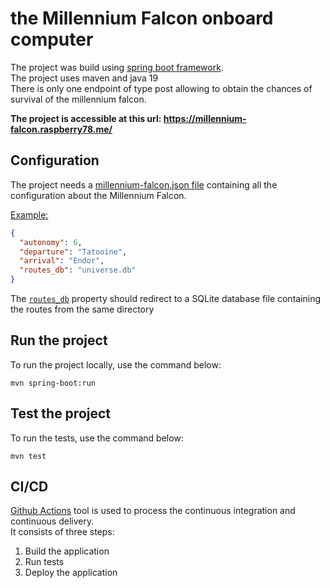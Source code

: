 # the Millennium Falcon onboard computer

The project was build using [spring boot framework](https://spring.io/projects/spring-boot).  
The project uses maven and java 19  
There is only one endpoint of type post allowing to obtain the chances of survival of the millennium falcon.  

**The project is accessible at this url: https://millennium-falcon.raspberry78.me/**

## Configuration
The project needs a [millennium-falcon.json file](src/main/resources/millennium-falcon.json) containing all the configuration about the Millennium Falcon.  

<u>Example:</u>
```json
{
  "autonomy": 6,
  "departure": "Tatooine",
  "arrival": "Endor",
  "routes_db": "universe.db"
}
```

The [`routes_db`](src/main/resources/universe.db) property should redirect to a SQLite database file containing the routes from the same directory

## Run the project

To run the project locally, use the command below:
```shell
mvn spring-boot:run
```

## Test the project

To run the tests, use the command below:
```shell
mvn test
```

## CI/CD

[Github Actions](https://github.com/features/actions) tool is used to process the continuous integration and continuous delivery.  
It consists of three steps:
1. Build the application
2. Run tests
3. Deploy the application
